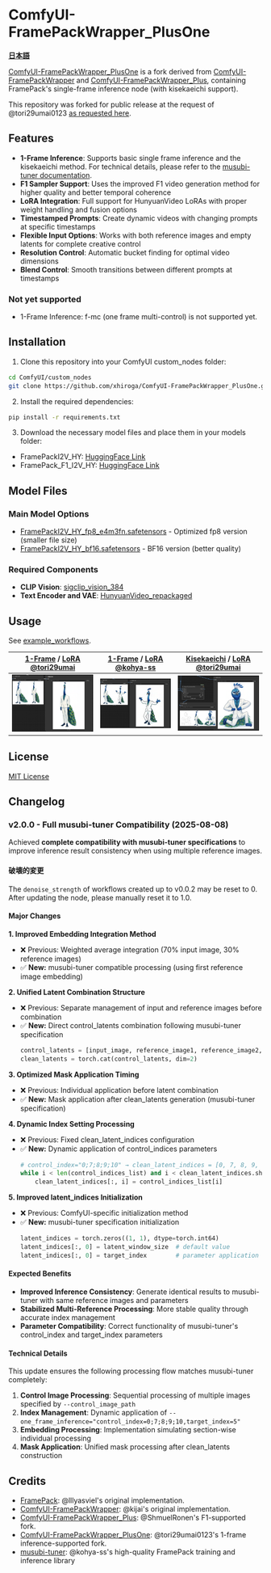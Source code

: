 # ComfyUI-FramePackWrapper_PlusOne

**[日本語](./README.ja.md)**

[ComfyUI-FramePackWrapper_PlusOne](https://github.com/tori29umai0123/ComfyUI-FramePackWrapper_PlusOne) is a fork derived from [ComfyUI-FramePackWrapper](https://github.com/kijai/ComfyUI-FramePackWrapper) and [ComfyUI-FramePackWrapper_Plus](https://github.com/ShmuelRonen/ComfyUI-FramePackWrapper_Plus), containing FramePack's single-frame inference node (with kisekaeichi support).

This repository was forked for public release at the request of @tori29umai0123 [as requested here](https://x.com/tori29umai/status/1928692381735432320).

## Features

- **1-Frame Inference**: Supports basic single frame inference and the kisekaeichi method. For technical details, please refer to the [musubi-tuner documentation](https://github.com/kohya-ss/musubi-tuner/blob/main/docs/framepack_1f.md).
- **F1 Sampler Support**: Uses the improved F1 video generation method for higher quality and better temporal coherence
- **LoRA Integration**: Full support for HunyuanVideo LoRAs with proper weight handling and fusion options
- **Timestamped Prompts**: Create dynamic videos with changing prompts at specific timestamps
- **Flexible Input Options**: Works with both reference images and empty latents for complete creative control
- **Resolution Control**: Automatic bucket finding for optimal video dimensions
- **Blend Control**: Smooth transitions between different prompts at timestamps

### Not yet supported

- 1-Frame Inference: f-mc (one frame multi-control) is not supported yet.

## Installation

1. Clone this repository into your ComfyUI custom_nodes folder:
```bash
cd ComfyUI/custom_nodes
git clone https://github.com/xhiroga/ComfyUI-FramePackWrapper_PlusOne.git
```

2. Install the required dependencies:
```bash
pip install -r requirements.txt
```

3. Download the necessary model files and place them in your models folder:
- FramePackI2V_HY: [HuggingFace Link](https://huggingface.co/lllyasviel/FramePackI2V_HY)
- FramePack_F1_I2V_HY: [HuggingFace Link](https://huggingface.co/lllyasviel/FramePack_F1_I2V_HY_20250503)

## Model Files

### Main Model Options
- [FramePackI2V_HY_fp8_e4m3fn.safetensors](https://huggingface.co/Kijai/HunyuanVideo_comfy/blob/main/FramePackI2V_HY_fp8_e4m3fn.safetensors) - Optimized fp8 version (smaller file size)
- [FramePackI2V_HY_bf16.safetensors](https://huggingface.co/Kijai/HunyuanVideo_comfy/blob/main/FramePackI2V_HY_bf16.safetensors) - BF16 version (better quality)

### Required Components
- **CLIP Vision**: [sigclip_vision_384](https://huggingface.co/Comfy-Org/sigclip_vision_384/tree/main)
- **Text Encoder and VAE**: [HunyuanVideo_repackaged](https://huggingface.co/Comfy-Org/HunyuanVideo_repackaged/tree/main/split_files)

## Usage

See [example_workflows](./example_workflows).

| [1-Frame](./example_workflows/Oneframe.json) / [LoRA @tori29umai](https://huggingface.co/tori29umai/FramePack_LoRA/blob/main/Apose_V7_dim4.safetensors) | [1-Frame](./example_workflows/Oneframe.json) / [LoRA @kohya-ss](https://huggingface.co/kohya-ss/misc-models/blob/main/fp-1f-chibi-1024.safetensors) | [Kisekaeichi](./example_workflows/Oneframe_kisekaeichi.json) / [LoRA @tori29umai](https://huggingface.co/tori29umai/FramePack_LoRA/blob/main/body2img_V7_kisekaeichi_dim4_1e-3_512_768-000140.safetensors) |
| --- | --- | --- |
| ![kisekaeichi](./images/basic-apose.png) | ![chibi](./images/basic-chibi.png) | ![body2img](./images/kisekaeichi-body2img.png) |

## License

[MIT License](LICENSE)

## Changelog

### v2.0.0 - Full musubi-tuner Compatibility (2025-08-08)

Achieved **complete compatibility with musubi-tuner specifications** to improve inference result consistency when using multiple reference images.

#### 破壊的変更

The `denoise_strength` of workflows created up to v0.0.2 may be reset to 0. After updating the node, please manually reset it to 1.0.

#### Major Changes

**1. Improved Embedding Integration Method**
- ❌ Previous: Weighted average integration (70% input image, 30% reference images)
- ✅ **New:** musubi-tuner compatible processing (using first reference image embedding)

**2. Unified Latent Combination Structure**
- ❌ Previous: Separate management of input and reference images before combination
- ✅ **New:** Direct control_latents combination following musubi-tuner specification
  ```python
  control_latents = [input_image, reference_image1, reference_image2, ..., zero_latent]
  clean_latents = torch.cat(control_latents, dim=2)
  ```

**3. Optimized Mask Application Timing**
- ❌ Previous: Individual application before latent combination
- ✅ **New:** Mask application after clean_latents generation (musubi-tuner specification)

**4. Dynamic Index Setting Processing**
- ❌ Previous: Fixed clean_latent_indices configuration
- ✅ **New:** Dynamic application of control_indices parameters
  ```python
  # control_index="0;7;8;9;10" → clean_latent_indices = [0, 7, 8, 9, 10]
  while i < len(control_indices_list) and i < clean_latent_indices.shape[1]:
      clean_latent_indices[:, i] = control_indices_list[i]
  ```

**5. Improved latent_indices Initialization**
- ❌ Previous: ComfyUI-specific initialization method
- ✅ **New:** musubi-tuner specification initialization
  ```python
  latent_indices = torch.zeros((1, 1), dtype=torch.int64)
  latent_indices[:, 0] = latent_window_size  # default value
  latent_indices[:, 0] = target_index        # parameter application
  ```

#### Expected Benefits

- **Improved Inference Consistency**: Generate identical results to musubi-tuner with same reference images and parameters
- **Stabilized Multi-Reference Processing**: More stable quality through accurate index management
- **Parameter Compatibility**: Correct functionality of musubi-tuner's control_index and target_index parameters

#### Technical Details

This update ensures the following processing flow matches musubi-tuner completely:

1. **Control Image Processing**: Sequential processing of multiple images specified by `--control_image_path`
2. **Index Management**: Dynamic application of `--one_frame_inference="control_index=0;7;8;9;10,target_index=5"`
3. **Embedding Processing**: Implementation simulating section-wise individual processing
4. **Mask Application**: Unified mask processing after clean_latents construction

## Credits

- [FramePack](https://github.com/lllyasviel/FramePack): @lllyasviel's original implementation.
- [ComfyUI-FramePackWrapper](https://github.com/kijai/ComfyUI-FramePackWrapper): @kijai's original implementation.
- [ComfyUI-FramePackWrapper_Plus](https://github.com/ShmuelRonen/ComfyUI-FramePackWrapper_Plus): @ShmuelRonen's F1-supported fork.
- [ComfyUI-FramePackWrapper_PlusOne](https://github.com/tori29umai0123/ComfyUI-FramePackWrapper_PlusOne): @tori29umai0123's 1-frame inference-supported fork.
- [musubi-tuner](https://github.com/kohya-ss/musubi-tuner): @kohya-ss's high-quality FramePack training and inference library
